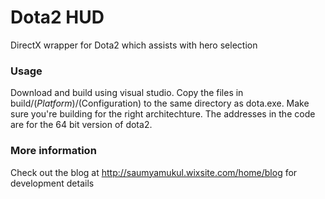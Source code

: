 # Dota2 HUD

DirectX wrapper for Dota2 which assists with hero selection

### Usage

Download and build using visual studio. Copy the files in build/$(Platform)/$(Configuration) to the same directory as dota.exe.
Make sure you're building for the right architechture. The addresses in the code are for the 64 bit version of dota2.

### More information 
Check out the blog at http://saumyamukul.wixsite.com/home/blog for development details 